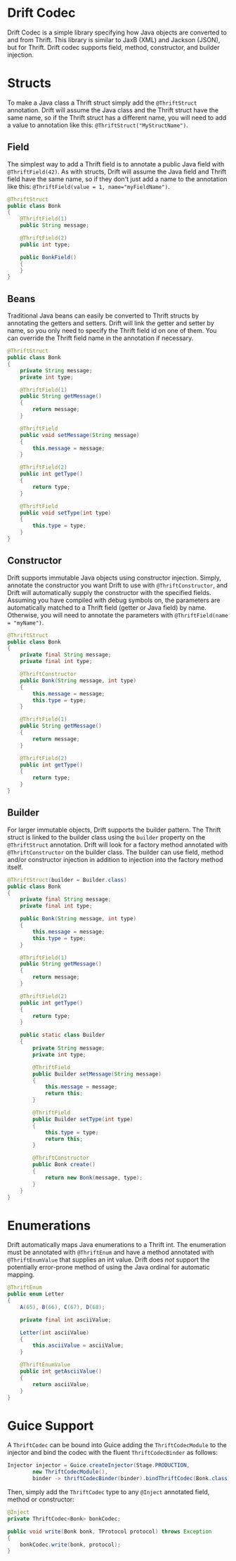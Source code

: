 # Drift Codec

Drift Codec is a simple library specifying how Java objects are converted to and
from Thrift.  This library is similar to JaxB (XML) and Jackson (JSON), but
for Thrift.  Drift codec supports field, method, constructor, and builder
injection.

# Structs

To make a Java class a Thrift struct simply add the `@ThriftStruct` annotation.
Drift will assume the Java class and the Thrift struct have the same name, so
if the Thrift struct has a different name, you will need to add a value to
annotation like this: `@ThriftStruct("MyStructName")`.

## Field

The simplest way to add a Thrift field is to annotate a public Java field with
`@ThriftField(42)`.  As with structs, Drift will assume the Java field and
Thrift field have the same name, so if they don't just add a name to the
annotation like this: `@ThriftField(value = 1, name="myFieldName")`.

```java
@ThriftStruct
public class Bonk
{
    @ThriftField(1)
    public String message;

    @ThriftField(2)
    public int type;

    public BonkField()
    {
    }
}
```

## Beans

Traditional Java beans can easily be converted to Thrift structs by annotating
the getters and setters.  Drift will link the getter and setter by name, so you
only need to specify the Thrift field id on one of them.  You can override the
Thrift field name in the annotation if necessary.

```java
@ThriftStruct
public class Bonk
{
    private String message;
    private int type;

    @ThriftField(1)
    public String getMessage()
    {
        return message;
    }

    @ThriftField
    public void setMessage(String message)
    {
        this.message = message;
    }

    @ThriftField(2)
    public int getType()
    {
        return type;
    }

    @ThriftField
    public void setType(int type)
    {
        this.type = type;
    }
}
```

## Constructor

Drift supports immutable Java objects using constructor injection.  Simply,
annotate the constructor you want Drift to use with `@ThriftConstructor`, and
Drift will automatically supply the constructor with the specified fields.
Assuming you have compiled with debug symbols on, the parameters are
automatically matched to a Thrift field (getter or Java field) by name.
Otherwise, you will need to annotate the parameters with
`@ThriftField(name = "myName")`.

```java
@ThriftStruct
public class Bonk
{
    private final String message;
    private final int type;

    @ThriftConstructor
    public Bonk(String message, int type)
    {
        this.message = message;
        this.type = type;
    }

    @ThriftField(1)
    public String getMessage()
    {
        return message;
    }

    @ThriftField(2)
    public int getType()
    {
        return type;
    }
}
```

## Builder

For larger immutable objects, Drift supports the builder pattern.  The Thrift
struct is linked to the builder class using the `builder` property on the
`@ThriftStruct` annotation.  Drift will look for a factory method annotated
with `@ThriftConstructor` on the builder class.  The builder can use field,
method and/or constructor injection in addition to injection into the factory
method itself.

```java
@ThriftStruct(builder = Builder.class)
public class Bonk
{
    private final String message;
    private final int type;

    public Bonk(String message, int type)
    {
        this.message = message;
        this.type = type;
    }

    @ThriftField(1)
    public String getMessage()
    {
        return message;
    }

    @ThriftField(2)
    public int getType()
    {
        return type;
    }

    public static class Builder
    {
        private String message;
        private int type;

        @ThriftField
        public Builder setMessage(String message)
        {
            this.message = message;
            return this;
        }

        @ThriftField
        public Builder setType(int type)
        {
            this.type = type;
            return this;
        }

        @ThriftConstructor
        public Bonk create()
        {
            return new Bonk(message, type);
        }
    }
}
```

# Enumerations

Drift automatically maps Java enumerations to a Thrift int.
The enumeration must be annotated with `@ThriftEnum` and have a method
annotated with `@ThriftEnumValue` that supplies an int value.
Drift does *not* support the potentially error-prone method of using
the Java ordinal for automatic mapping.

```java
@ThriftEnum
public enum Letter
{
    A(65), B(66), C(67), D(68);

    private final int asciiValue;

    Letter(int asciiValue)
    {
        this.asciiValue = asciiValue;
    }

    @ThriftEnumValue
    public int getAsciiValue()
    {
        return asciiValue;
    }
}
```

# Guice Support

A `ThriftCodec` can be bound into Guice adding the `ThriftCodecModule` to the injector
and bind the codec with the fluent `ThriftCodecBinder` as follows:

```java
Injector injector = Guice.createInjector(Stage.PRODUCTION,
        new ThriftCodecModule(),
        binder -> thriftCodecBinder(binder).bindThriftCodec(Bonk.class));
```

Then, simply add the `ThriftCodec` type to any `@Inject` annotated field, method or constructor:

```java
@Inject
private ThriftCodec<Bonk> bonkCodec;

public void write(Bonk bonk, TProtocol protocol) throws Exception
{
    bonkCodec.write(bonk, protocol);
}
```
